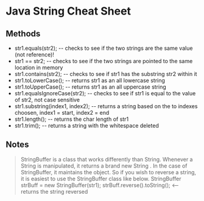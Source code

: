 # Java String Cheat Sheet

## Methods
* str1.equals(str2);              -- checks to see if the two strings are the same value (not reference)!
* str1 == str2;                   -- checks to see if the two strings are pointed to the same location in memory
* str1.contains(str2);            -- checks to see if str1 has the substring str2 within it
* str1.toLowerCase();             -- returns str1 as an all lowercase string
* str1.toUpperCase();             -- returns str1 as an all uppercase string
* str1.equalsIgnoreCase(str2);    -- checks to see if str1 is equal to the value of str2, not case sensitive
* str1.substring(index1, index2); -- returns a string based on the to indexes choosen, index1 = start, index2 = end
* str1.length();                  -- returns the char length of str1
* str1.trim();                    -- returns a string with the whitespace deleted

## Notes
> StringBuffer is a class that works differently than String.  Whenever a String is manipulated, it returns a brand new String
.  In the case of StringBuffer, it maintains the object.  So if you wish to reverse a string, it is easiest to use the StringBuffer class like
below.
> StringBuffer strBuff = new StringBuffer(str1);
strBuff.reverse().toString();             <-- returns the string reversed